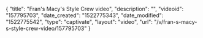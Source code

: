 {
    "title": "Fran's Macy's Style Crew video",
    "description": "",
    "videoid": "157795703",
    "date_created": "1522775343",
    "date_modified": "1522775542",
    "type": "captivate",
    "layout": "video",
    "url": "\/v\/fran-s-macy-s-style-crew-video\/157795703"
}